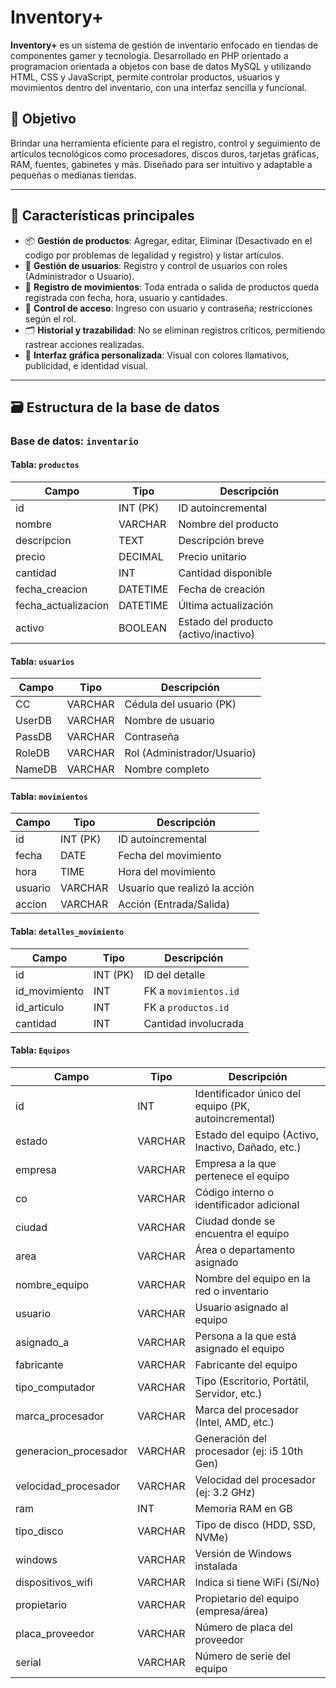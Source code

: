 # Inventory+

**Inventory+** es un sistema de gestión de inventario enfocado en tiendas de componentes gamer y tecnología. Desarrollado en PHP orientado a programacion orientada a objetos
con base de datos MySQL y utilizando HTML, CSS y JavaScript, permite controlar productos, usuarios y movimientos dentro del inventario, con una interfaz sencilla y funcional.

## 🎯 Objetivo

Brindar una herramienta eficiente para el registro, control y seguimiento de artículos tecnológicos como procesadores, discos duros, tarjetas gráficas, RAM, fuentes,
gabinetes y más. Diseñado para ser intuitivo y adaptable a pequeñas o medianas tiendas.

---

## 🧩 Características principales

- 📦 **Gestión de productos**: Agregar, editar, Eliminar (Desactivado en el codigo por problemas de legalidad y registro) y listar artículos.
- 👥 **Gestión de usuarios**: Registro y control de usuarios con roles (Administrador o Usuario).
- 🔄 **Registro de movimientos**: Toda entrada o salida de productos queda registrada con fecha, hora, usuario y cantidades.
- 🔐 **Control de acceso**: Ingreso con usuario y contraseña; restricciones según el rol.
- 🗂️ **Historial y trazabilidad**: No se eliminan registros críticos, permitiendo rastrear acciones realizadas.
- 🎨 **Interfaz gráfica personalizada**: Visual con colores llamativos, publicidad, e identidad visual.

---

## 🗃️ Estructura de la base de datos

### Base de datos: `inventario`

#### Tabla: `productos`
| Campo              | Tipo         | Descripción                        |
|-------------------|--------------|------------------------------------|
| id                | INT (PK)     | ID autoincremental                 |
| nombre            | VARCHAR      | Nombre del producto                |
| descripcion       | TEXT         | Descripción breve                  |
| precio            | DECIMAL      | Precio unitario                    |
| cantidad          | INT          | Cantidad disponible                |
| fecha_creacion    | DATETIME     | Fecha de creación                  |
| fecha_actualizacion | DATETIME   | Última actualización               |
| activo            | BOOLEAN      | Estado del producto (activo/inactivo) |

#### Tabla: `usuarios`
| Campo     | Tipo     | Descripción              |
|-----------|----------|--------------------------|
| CC        | VARCHAR  | Cédula del usuario (PK)  |
| UserDB    | VARCHAR  | Nombre de usuario        |
| PassDB    | VARCHAR  | Contraseña               |
| RoleDB    | VARCHAR  | Rol (Administrador/Usuario) |
| NameDB    | VARCHAR  | Nombre completo          |

#### Tabla: `movimientos`
| Campo    | Tipo     | Descripción                 |
|----------|----------|-----------------------------|
| id       | INT (PK) | ID autoincremental          |
| fecha    | DATE     | Fecha del movimiento        |
| hora     | TIME     | Hora del movimiento         |
| usuario  | VARCHAR  | Usuario que realizó la acción |
| accion   | VARCHAR  | Acción (Entrada/Salida)     |

#### Tabla: `detalles_movimiento`
| Campo        | Tipo     | Descripción                               |
|--------------|----------|-------------------------------------------|
| id           | INT (PK) | ID del detalle                            |
| id_movimiento| INT      | FK a `movimientos.id`                     |
| id_articulo  | INT      | FK a `productos.id`                       |
| cantidad     | INT      | Cantidad involucrada                      |


#### Tabla: `Equipos`
| Campo                 | Tipo      | Descripción                                  |
|------------------------|-----------|----------------------------------------------|
| id                     | INT       | Identificador único del equipo (PK, autoincremental) |
| estado                 | VARCHAR   | Estado del equipo (Activo, Inactivo, Dañado, etc.) |
| empresa                | VARCHAR   | Empresa a la que pertenece el equipo         |
| co                     | VARCHAR   | Código interno o identificador adicional     |
| ciudad                 | VARCHAR   | Ciudad donde se encuentra el equipo          |
| area                   | VARCHAR   | Área o departamento asignado                 |
| nombre_equipo          | VARCHAR   | Nombre del equipo en la red o inventario     |
| usuario                | VARCHAR   | Usuario asignado al equipo                   |
| asignado_a             | VARCHAR   | Persona a la que está asignado el equipo     |
| fabricante             | VARCHAR   | Fabricante del equipo                        |
| tipo_computador        | VARCHAR   | Tipo (Escritorio, Portátil, Servidor, etc.)  |
| marca_procesador       | VARCHAR   | Marca del procesador (Intel, AMD, etc.)      |
| generacion_procesador  | VARCHAR   | Generación del procesador (ej: i5 10th Gen)  |
| velocidad_procesador   | VARCHAR   | Velocidad del procesador (ej: 3.2 GHz)       |
| ram                    | INT       | Memoria RAM en GB                            |
| tipo_disco             | VARCHAR   | Tipo de disco (HDD, SSD, NVMe)               |
| windows                | VARCHAR   | Versión de Windows instalada                 |
| dispositivos_wifi      | VARCHAR   | Indica si tiene WiFi (Sí/No)                 |
| propietario            | VARCHAR   | Propietario del equipo (empresa/área)        |
| placa_proveedor        | VARCHAR   | Número de placa del proveedor                |
| serial                 | VARCHAR   | Número de serie del equipo                   |
